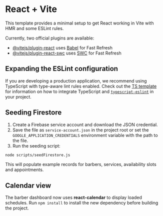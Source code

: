 # React + Vite

This template provides a minimal setup to get React working in Vite with HMR and some ESLint rules.

Currently, two official plugins are available:

- [@vitejs/plugin-react](https://github.com/vitejs/vite-plugin-react/blob/main/packages/plugin-react) uses [Babel](https://babeljs.io/) for Fast Refresh
- [@vitejs/plugin-react-swc](https://github.com/vitejs/vite-plugin-react/blob/main/packages/plugin-react-swc) uses [SWC](https://swc.rs/) for Fast Refresh

## Expanding the ESLint configuration

If you are developing a production application, we recommend using TypeScript with type-aware lint rules enabled. Check out the [TS template](https://github.com/vitejs/vite/tree/main/packages/create-vite/template-react-ts) for information on how to integrate TypeScript and [`typescript-eslint`](https://typescript-eslint.io) in your project.

## Seeding Firestore

1. Create a Firebase service account and download the JSON credential.
2. Save the file as `service-account.json` in the project root or set the `GOOGLE_APPLICATION_CREDENTIALS` environment variable with the path to the file.
3. Run the seeding script:

```bash
node scripts/seedFirestore.js
```

This will populate example records for barbers, services, availability slots and appointments.

## Calendar view

The barber dashboard now uses **react-calendar** to display loaded schedules. Run `npm install` to install the new dependency before building the project.
